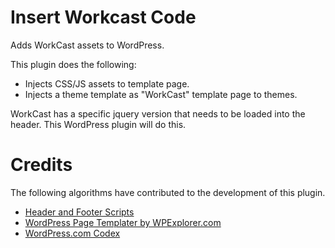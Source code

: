 # Insert Workcast Code
Adds WorkCast assets to WordPress.

This plugin does the following:
- Injects CSS/JS assets to template page.
- Injects a theme template as "WorkCast" template page to themes.

WorkCast has a specific jquery version that needs to be loaded into the header.  This WordPress plugin will do this.

# Credits
The following algorithms have contributed to the development of this plugin.
- [Header and Footer Scripts](https://github.com/anandkumar/header-and-footer-scripts)
- [WordPress Page Templater by WPExplorer.com](https://github.com/wpexplorer/page-templater)
- [WordPress.com Codex](https://codex.wordpress.org/)